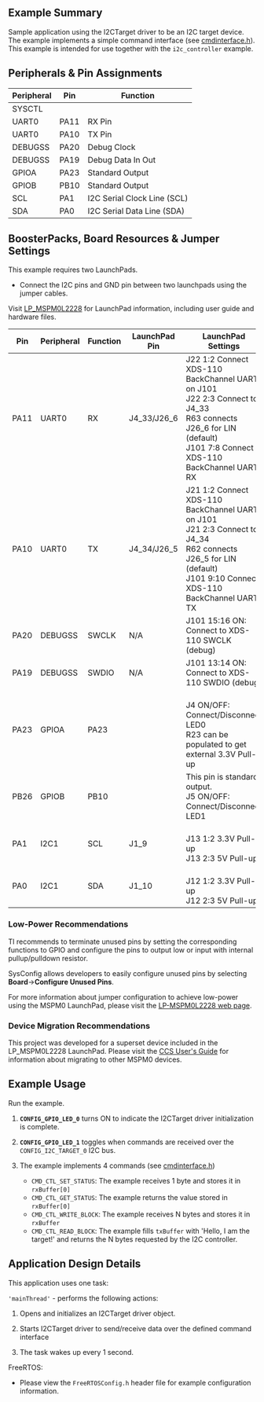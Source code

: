 ## Example Summary

Sample application using the I2CTarget driver to be an I2C target device.
The example implements a simple command interface (see [cmdinterface.h]).
This example is intended for use together with the `i2c_controller` example.
## Peripherals & Pin Assignments

| Peripheral | Pin | Function |
| --- | --- | --- |
| SYSCTL |  |  |
| UART0 | PA11 | RX Pin |
| UART0 | PA10 | TX Pin |
| DEBUGSS | PA20 | Debug Clock |
| DEBUGSS | PA19 | Debug Data In Out |
| GPIOA | PA23 | Standard Output |
| GPIOB | PB10 | Standard Output |
| SCL | PA1 | I2C Serial Clock Line (SCL) |
| SDA | PA0 | I2C Serial Data Line (SDA) |

## BoosterPacks, Board Resources & Jumper Settings

This example requires two LaunchPads.

* Connect the I2C pins and GND pin between two launchpads using the jumper cables.

Visit [LP_MSPM0L2228](https://www.ti.com/tool/LP-MSPM0L2228) for LaunchPad information, including user guide and hardware files.

| Pin | Peripheral | Function | LaunchPad Pin | LaunchPad Settings |
| --- | --- | --- | --- | --- |
| PA11 | UART0 | RX | J4_33/J26_6 | J22 1:2 Connect XDS-110 BackChannel UART on J101<br>J22 2:3 Connect to J4_33<br>R63 connects J26_6 for LIN (default)<br>J101 7:8 Connect XDS-110 BackChannel UART RX |
| PA10 | UART0 | TX | J4_34/J26_5 | J21 1:2 Connect XDS-110 BackChannel UART on J101<br>J21 2:3 Connect to J4_34<br>R62 connects J26_5 for LIN (default)<br>J101 9:10 Connect XDS-110 BackChannel UART TX |
| PA20 | DEBUGSS | SWCLK | N/A | J101 15:16 ON: Connect to XDS-110 SWCLK (debug) |
| PA19 | DEBUGSS | SWDIO | N/A | J101 13:14 ON: Connect to XDS-110 SWDIO (debug) |
| PA23 | GPIOA | PA23 |  | <br>J4 ON/OFF: Connect/Disconnect LED0<br>R23 can be populated to get external 3.3V Pull-up |
| PB26 | GPIOB | PB10 |  | This pin is standard output.<br>J5 ON/OFF: Connect/Disconnect LED1 |
| PA1 | I2C1 | SCL | J1_9 | <br>J13 1:2 3.3V Pull-up<br>J13 2:3 5V Pull-up |
| PA0 | I2C1 | SDA | J1_10 | <br>J12 1:2 3.3V Pull-up<br>J12 2:3 5V Pull-up |

### Low-Power Recommendations
TI recommends to terminate unused pins by setting the corresponding functions to
GPIO and configure the pins to output low or input with internal
pullup/pulldown resistor.

SysConfig allows developers to easily configure unused pins by selecting **Board**→**Configure Unused Pins**.

For more information about jumper configuration to achieve low-power using the
MSPM0 LaunchPad, please visit the [LP-MSPM0L2228 web page](https://www.ti.com/tool/LP-MSPM0L2228).


### Device Migration Recommendations
This project was developed for a superset device included in the LP_MSPM0L2228 LaunchPad. Please
visit the [CCS User's Guide](https://software-dl.ti.com/msp430/esd/MSPM0-SDK/latest/docs/english/tools/ccs_ide_guide/doc_guide/doc_guide-srcs/ccs_ide_guide.html#non-sysconfig-compatible-project-migration)
for information about migrating to other MSPM0 devices.

## Example Usage

Run the example.

1. __`CONFIG_GPIO_LED_0`__ turns ON to indicate the I2CTarget driver initialization is complete.

2. __`CONFIG_GPIO_LED_1`__ toggles when commands are received over the `CONFIG_I2C_TARGET_0` I2C bus.

3. The example implements 4 commands (see [cmdinterface.h])
    * `CMD_CTL_SET_STATUS`: The example receives 1 byte and stores it in `rxBuffer[0]`
    * `CMD_CTL_GET_STATUS`: The example returns the value stored in `rxBuffer[0]`
    * `CMD_CTL_WRITE_BLOCK`: The example receives N bytes and stores it in `rxBuffer`
    * `CMD_CTL_READ_BLOCK`: The example fills `txBuffer` with 'Hello, I am the target!' and returns the N bytes
      requested by the I2C controller.

## Application Design Details

This application uses one task:

`'mainThread'` - performs the following actions:

1. Opens and initializes an I2CTarget driver object.

2. Starts I2CTarget driver to send/receive data over the defined command interface

3. The task wakes up every 1 second.

FreeRTOS:

* Please view the `FreeRTOSConfig.h` header file for example configuration
information.

[cmdinterface.h]: ./cmdinterface.h
